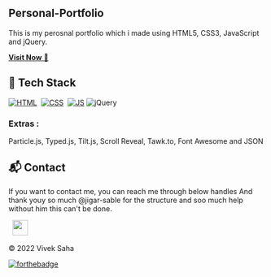 ## Personal-Portfolio
This is my perosnal portfolio which i made using HTML5, CSS3, JavaScript and jQuery.

<a href="https://viveksaha.netlify.app/" target="_blank">**Visit Now** 🚀</a>

## 📌 Tech Stack
[![HTML](https://img.shields.io/badge/html5%20-%23E34F26.svg?&style=for-the-badge&logo=html5&logoColor=white)](https://github.com/VivekSaha05/Personal-Portfolio/search?l=html)&nbsp;
[![CSS](https://img.shields.io/badge/css3%20-%231572B6.svg?&style=for-the-badge&logo=css3&logoColor=white)](https://github.com/VivekSaha05/Personal-Portfolio/search?l=css)&nbsp;
[![JS](https://img.shields.io/badge/javascript%20-%23323330.svg?&style=for-the-badge&logo=javascript&logoColor=%23F7DF1E)](https://github.com/VivekSaha05/Personal-Portfolio/search?l=javascript)
<img alt="jQuery" src="https://img.shields.io/badge/jquery-%230769AD.svg?style=for-the-badge&logo=jquery&logoColor=white"/>

### Extras : 
Particle.js, Typed.js, Tilt.js, Scroll Reveal, Tawk.to, Font Awesome and JSON

<h2>📬 Contact</h2>

If you want to contact me, you can reach me through below handles And thank youy so much @jigar-sable for the structure and soo much help without him this can't be done.

&nbsp;&nbsp;<a href="https://www.linkedin.com/in/viveksaha05/"><img src="https://www.felberpr.com/wp-content/uploads/linkedin-logo.png" width="30"></img></a>

© 2022 Vivek Saha

[![forthebadge](https://forthebadge.com/images/badges/built-with-love.svg)](https://forthebadge.com)

